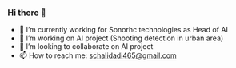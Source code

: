 ### Hi there 👋

<!--
**sachaalidadi/sachaalidadi** is a ✨ _special_ ✨ repository because its `README.md` (this file) appears on your GitHub profile.

Here are some ideas to get you started:


-->
- 🔭 I’m currently working for Sonorhc technologies as Head of AI
- 🌱 I’m working on AI project (Shooting detection in urban area)
- 👯 I’m looking to collaborate on AI project
- 📫 How to reach me: schalidadi465@gmail.com
